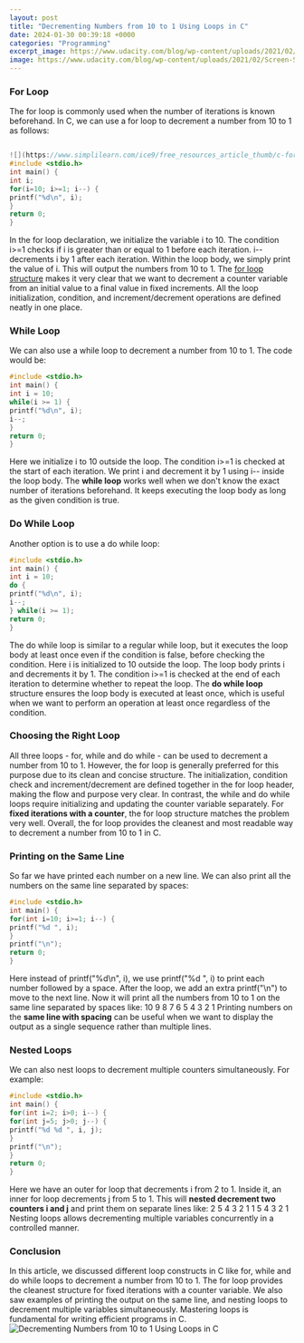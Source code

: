 ```yaml
---
layout: post
title: "Decrementing Numbers from 10 to 1 Using Loops in C"
date: 2024-01-30 00:39:18 +0000
categories: "Programming"
excerpt_image: https://www.udacity.com/blog/wp-content/uploads/2021/02/Screen-Shot-2021-02-24-at-9.30.50-AM.png
image: https://www.udacity.com/blog/wp-content/uploads/2021/02/Screen-Shot-2021-02-24-at-9.30.50-AM.png
---
```


### For Loop
The for loop is commonly used when the number of iterations is known beforehand. In C, we can use a for loop to decrement a number from 10 to 1 as follows:
```c

![](https://www.simplilearn.com/ice9/free_resources_article_thumb/c-for-loop.JPG)
#include <stdio.h>
int main() {
int i;
for(i=10; i>=1; i--) {
printf("%d\n", i); 
}
return 0;
}
```
In the for loop declaration, we initialize the variable i to 10. The condition i>=1 checks if i is greater than or equal to 1 before each iteration. i-- decrements i by 1 after each iteration. Within the loop body, we simply print the value of i. This will output the numbers from 10 to 1.
The [for loop structure](https://fistore.mysenprints.com/collection/allain) makes it very clear that we want to decrement a counter variable from an initial value to a final value in fixed increments. All the loop initialization, condition, and increment/decrement operations are defined neatly in one place.
### While Loop
We can also use a while loop to decrement a number from 10 to 1. The code would be:
```c 
#include <stdio.h>
int main() {
int i = 10;
while(i >= 1) {
printf("%d\n", i);
i--;
}
return 0;
}
```
Here we initialize i to 10 outside the loop. The condition i>=1 is checked at the start of each iteration. We print i and decrement it by 1 using i-- inside the loop body.
The **while loop** works well when we don't know the exact number of iterations beforehand. It keeps executing the loop body as long as the given condition is true.
### Do While Loop
Another option is to use a do while loop:
```c
#include <stdio.h>
int main() {
int i = 10;
do {
printf("%d\n", i);
i--;
} while(i >= 1);
return 0;
}
```
The do while loop is similar to a regular while loop, but it executes the loop body at least once even if the condition is false, before checking the condition.
Here i is initialized to 10 outside the loop. The loop body prints i and decrements it by 1. The condition i>=1 is checked at the end of each iteration to determine whether to repeat the loop.
The **do while loop** structure ensures the loop body is executed at least once, which is useful when we want to perform an operation at least once regardless of the condition.
### Choosing the Right Loop
All three loops - for, while and do while - can be used to decrement a number from 10 to 1. However, the for loop is generally preferred for this purpose due to its clean and concise structure.
The initialization, condition check and increment/decrement are defined together in the for loop header, making the flow and purpose very clear. In contrast, the while and do while loops require initializing and updating the counter variable separately.
For **fixed iterations with a counter**, the for loop structure matches the problem very well. Overall, the for loop provides the cleanest and most readable way to decrement a number from 10 to 1 in C.
### Printing on the Same Line
So far we have printed each number on a new line. We can also print all the numbers on the same line separated by spaces:
```c
#include <stdio.h>
int main() {
for(int i=10; i>=1; i--) {
printf("%d ", i);
}
printf("\n");
return 0;
}
```
Here instead of printf("%d\n", i), we use printf("%d ", i) to print each number followed by a space. After the loop, we add an extra printf("\n") to move to the next line.
Now it will print all the numbers from 10 to 1 on the same line separated by spaces like: 
10 9 8 7 6 5 4 3 2 1
Printing numbers on the **same line with spacing** can be useful when we want to display the output as a single sequence rather than multiple lines.
### Nested Loops
We can also nest loops to decrement multiple counters simultaneously. For example:
```c
#include <stdio.h>
int main() {
for(int i=2; i>0; i--) {
for(int j=5; j>0; j--) {
printf("%d %d ", i, j);
}
printf("\n");
}
return 0;
}
```
Here we have an outer for loop that decrements i from 2 to 1. Inside it, an inner for loop decrements j from 5 to 1. 
This will **nested decrement two counters i and j** and print them on separate lines like:
2 5 4 3 2 1 
1 5 4 3 2 1
Nesting loops allows decrementing multiple variables concurrently in a controlled manner.
### Conclusion
In this article, we discussed different loop constructs in C like for, while and do while loops to decrement a number from 10 to 1. The for loop provides the cleanest structure for fixed iterations with a counter variable. We also saw examples of printing the output on the same line, and nesting loops to decrement multiple variables simultaneously. Mastering loops is fundamental for writing efficient programs in C.
![Decrementing Numbers from 10 to 1 Using Loops in C](https://www.udacity.com/blog/wp-content/uploads/2021/02/Screen-Shot-2021-02-24-at-9.30.50-AM.png)